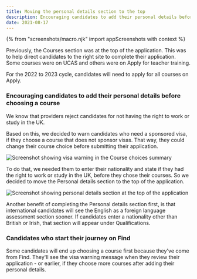 ```yaml
---
title: Moving the personal details section to the top
description: Encouraging candidates to add their personal details before they choose courses.
date: 2021-08-17
---
```


{% from "screenshots/macro.njk" import appScreenshots with context %}


Previously, the Courses section was at the top of the application. This was to help direct candidates to the right site to complete their application. Some courses were on UCAS and others were on Apply for teacher training.

For the 2022 to 2023 cycle, candidates will need to apply for all courses on Apply.

### Encouraging candidates to add their personal details before choosing a course

We know that providers reject candidates for not having the right to work or study in the UK.

Based on this, we decided to warn candidates who need a sponsored visa, if they choose a course that does not sponsor visas. That way, they could change their course choice before submitting their application.

![Screenshot showing visa warning in the Course choices summary](visa-warning-message.png "Visa warning in the Course choices summary")

To do that, we needed them to enter their nationality and state if they had the right to work or study in the UK, before they chose their courses. So we decided to move the Personal details section to the top of the application.

![Screenshot showing personal details section at the top of the application](personal-details-top.png "Personal details section at the top of the application")

Another benefit of completing the Personal details section first, is that international candidates will see the English as a foreign language assessment section sooner. If candidates enter a nationality other than British or Irish, that section will appear under Qualifications.

### Candidates who start their journey on Find

Some candidates will end up choosing a course first because they've come from Find. They'll see the visa warning message when they review their application - or earlier, if they choose more courses after adding their personal details.
